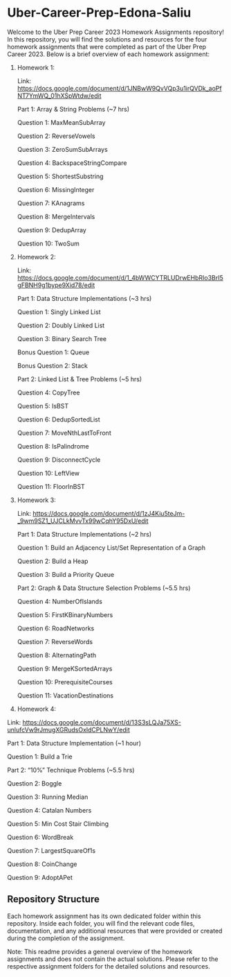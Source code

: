 # Uber-Career-Prep-Edona-Saliu

Welcome to the Uber Prep Career 2023 Homework Assignments repository! In this repository, you will find the solutions and resources for the four homework assignments that were completed as part of the Uber Prep Career 2023.
Below is a brief overview of each homework assignment:

1. Homework 1:
   
     Link: https://docs.google.com/document/d/1JNBwW9QvVQp3u1irQVDk_aoPfNT7YmWQ_01hXSpWtdw/edit
   
     Part 1: Array & String Problems (~7 hrs)
     
     Question 1: MaxMeanSubArray
     
     Question 2: ReverseVowels
     
     Question 3: ZeroSumSubArrays
     
     Question 4: BackspaceStringCompare
     
     Question 5: ShortestSubstring
     
     Question 6: MissingInteger
     
     Question 7: KAnagrams
     
     Question 8: MergeIntervals
     
     Question 9: DedupArray
     
     Question 10: TwoSum


2. Homework 2:
   
   Link: https://docs.google.com/document/d/1_4bWWCYTRLUDrwEHbRIo3BrI5gFBNH9g1bype9Xid78/edit
   
   Part 1: Data Structure Implementations (~3 hrs)
   
      Question 1: Singly Linked List
   
      Question 2: Doubly Linked List
   
      Question 3: Binary Search Tree
   
      Bonus Question 1: Queue
   
      Bonus Question 2: Stack
   
    Part 2: Linked List & Tree Problems (~5 hrs)
   
      Question 4: CopyTree
   
      Question 5: IsBST
   
      Question 6: DedupSortedList
   
      Question 7: MoveNthLastToFront
   
      Question 8: IsPalindrome
   
      Question 9: DisconnectCycle
   
      Question 10: LeftView
   
      Question 11: FloorInBST

3. Homework 3:
   
   Link: https://docs.google.com/document/d/1zJ4Kiu5teJm-_9wm9SZ1_UJCLkMvvTx99wCqhY95DxU/edit
   
   Part 1: Data Structure Implementations (~2 hrs)
   
    Question 1: Build an Adjacency List/Set Representation of a Graph
   
    Question 2: Build a Heap
   
    Question 3: Build a Priority Queue
   
   Part 2: Graph & Data Structure Selection Problems (~5.5 hrs)
   
    Question 4: NumberOfIslands
   
    Question 5: FirstKBinaryNumbers
   
    Question 6: RoadNetworks
   
    Question 7: ReverseWords
   
    Question 8: AlternatingPath
   
    Question 9: MergeKSortedArrays
   
    Question 10: PrerequisiteCourses
   
    Question 11: VacationDestinations

4. Homework 4:
   
  Link: https://docs.google.com/document/d/13S3sLQJa75XS-unlufcVw9rJmugXGRudsOxIdCPLNwY/edit 
  
  Part 1: Data Structure Implementation (~1 hour)
  
  Question 1: Build a Trie
  
  Part 2: “10%” Technique Problems (~5.5 hrs)
  
  Question 2: Boggle
  
  Question 3: Running Median
  
  Question 4: Catalan Numbers
  
  Question 5: Min Cost Stair Climbing
  
  Question 6: WordBreak
  
  Question 7: LargestSquareOf1s
  
  Question 8: CoinChange
  
  Question 9: AdoptAPet




## Repository Structure

Each homework assignment has its own dedicated folder within this repository. Inside each folder, you will find the relevant code files, documentation, and any additional resources that were provided or created during the completion of the assignment.

Note: This readme provides a general overview of the homework assignments and does not contain the actual solutions. Please refer to the respective assignment folders for the detailed solutions and resources.
